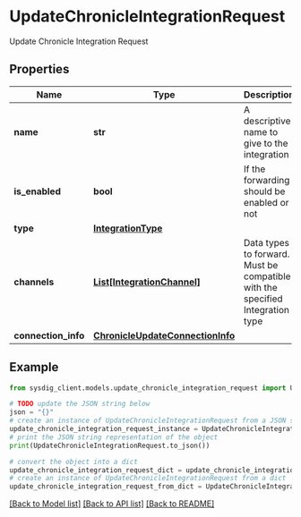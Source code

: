 # UpdateChronicleIntegrationRequest

Update Chronicle Integration Request

## Properties

Name | Type | Description | Notes
------------ | ------------- | ------------- | -------------
**name** | **str** | A descriptive name to give to the integration | 
**is_enabled** | **bool** | If the forwarding should be enabled or not | [optional] [default to True]
**type** | [**IntegrationType**](IntegrationType.md) |  | 
**channels** | [**List[IntegrationChannel]**](IntegrationChannel.md) | Data types to forward. Must be compatible with the specified Integration type | [optional] 
**connection_info** | [**ChronicleUpdateConnectionInfo**](ChronicleUpdateConnectionInfo.md) |  | 

## Example

```python
from sysdig_client.models.update_chronicle_integration_request import UpdateChronicleIntegrationRequest

# TODO update the JSON string below
json = "{}"
# create an instance of UpdateChronicleIntegrationRequest from a JSON string
update_chronicle_integration_request_instance = UpdateChronicleIntegrationRequest.from_json(json)
# print the JSON string representation of the object
print(UpdateChronicleIntegrationRequest.to_json())

# convert the object into a dict
update_chronicle_integration_request_dict = update_chronicle_integration_request_instance.to_dict()
# create an instance of UpdateChronicleIntegrationRequest from a dict
update_chronicle_integration_request_from_dict = UpdateChronicleIntegrationRequest.from_dict(update_chronicle_integration_request_dict)
```
[[Back to Model list]](../README.md#documentation-for-models) [[Back to API list]](../README.md#documentation-for-api-endpoints) [[Back to README]](../README.md)


